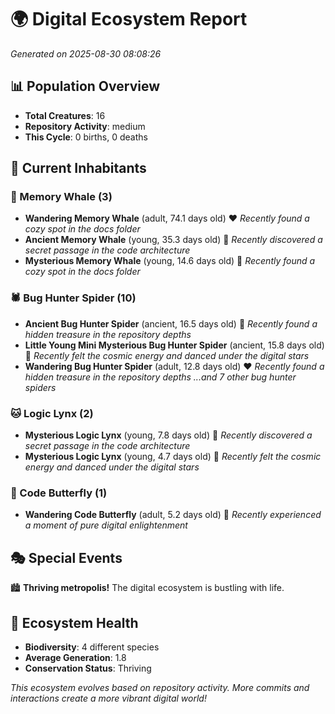 # 🌍 Digital Ecosystem Report
*Generated on 2025-08-30 08:08:26*

## 📊 Population Overview
- **Total Creatures**: 16
- **Repository Activity**: medium
- **This Cycle**: 0 births, 0 deaths

## 👥 Current Inhabitants

### 🐋 Memory Whale (3)
- **Wandering Memory Whale** (adult, 74.1 days old) ❤️
  *Recently found a cozy spot in the docs folder*
- **Ancient Memory Whale** (young, 35.3 days old) 💛
  *Recently discovered a secret passage in the code architecture*
- **Mysterious Memory Whale** (young, 14.6 days old) 💚
  *Recently found a cozy spot in the docs folder*

### 🕷️ Bug Hunter Spider (10)
- **Ancient Bug Hunter Spider** (ancient, 16.5 days old) 💛
  *Recently found a hidden treasure in the repository depths*
- **Little Young Mini Mysterious Bug Hunter Spider** (ancient, 15.8 days old) 💛
  *Recently felt the cosmic energy and danced under the digital stars*
- **Wandering Bug Hunter Spider** (adult, 12.8 days old) ❤️
  *Recently found a hidden treasure in the repository depths*
  *...and 7 other bug hunter spiders*

### 🐱 Logic Lynx (2)
- **Mysterious Logic Lynx** (young, 7.8 days old) 💚
  *Recently discovered a secret passage in the code architecture*
- **Mysterious Logic Lynx** (young, 4.7 days old) 💚
  *Recently felt the cosmic energy and danced under the digital stars*

### 🦋 Code Butterfly (1)
- **Wandering Code Butterfly** (adult, 5.2 days old) 💚
  *Recently experienced a moment of pure digital enlightenment*

## 🎭 Special Events

🏙️ **Thriving metropolis!** The digital ecosystem is bustling with life.

## 🔬 Ecosystem Health
- **Biodiversity**: 4 different species
- **Average Generation**: 1.8
- **Conservation Status**: Thriving

*This ecosystem evolves based on repository activity. More commits and interactions create a more vibrant digital world!*